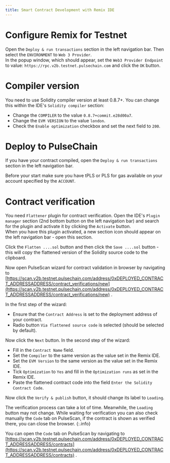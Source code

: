 ```yaml
---
title: Smart Contract Development with Remix IDE
---
```


# Configure Remix for Testnet

Open the `Deploy & run transactions` section in the left navigation bar. Then select the `ENVIRONMENT` to `Web 3 Provider`.  
In the popup window, which should appear, set the `Web3 Provider Endpoint` to value: `https://rpc.v2b.testnet.pulsechain.com` and click the `OK` button.

# Compiler version

You need to use Solidity compiler version at least 0.8.7+. You can change this within the IDE's `Solidity compiler` section:
- Change the `COMPILER` to the value `0.8.7+commit.e28d00a7`.
- Change the `EVM VERSION` to the value `london`.
- Check the `Enable optimization` checkbox and set the next field to `200`.

# Deploy to PulseChain

If you have your contract compiled, open the `Deploy & run transactions` section in the left navigation bar. 

Before your start make sure you have tPLS or PLS for gas available on your account specified by the `ACCOUNT`.

# Contract verification

You need `Flattener` plugin for contract verification. Open the IDE's `Plugin manager` section (2nd bottom button on the left navigation bar) and search for the plugin and activate it by clicking the `Activate` button.  
When you have this plugin activated, a new section icon should appear on the left navigation bar - open this section.

Click the `Flatten ....sol` button and then click the `Save ....sol` button - this will copy the flattened version of the Solidity source code to the clipboard.

Now open PulseScan wizard for contract validation in browser by navigating to [https://scan.v2b.testnet.pulsechain.com/address/0xDEPLOYED_CONTRACT_ADDRESSADDRESS/contract_verifications/new](https://scan.v2b.testnet.pulsechain.com/address/0xDEPLOYED_CONTRACT_ADDRESSADDRESS/contract_verifications/new) .

In the first step of the wizard:
- Ensure that the `Contract Address` is set to the deployment address of your contract.
- Radio button `Via flattened source code` is selected (should be selected by default).

Now click the `Next` button. In the second step of the wizard:
- Fill in the `Contract Name` field.
- Set the `Compiler` to the same version as the value set in the Remix IDE.
- Set the `EVM Version` to the same version as the value set in the Remix IDE.
- Tick `Optimization` to `Yes` and fill in the `Optimization runs` as set in the Remix IDE.
- Paste the flattened contract code into the field `Enter the Solidity Contract Code`.

Now click the `Verify & publish` button, it should change its label to `Loading`.

The verification process can take a lot of time. Meanwhile, the `Loading` button may not change.
While waiting for verification you can also check manually the `Code` tab on PulseScan, if the contract is shown as verified there, you can close the browser.
{:.info}

You can open the `Code` tab on PulseScan by navigating to [https://scan.v2b.testnet.pulsechain.com/address/0xDEPLOYED_CONTRACT_ADDRESSADDRESS/contracts](https://scan.v2b.testnet.pulsechain.com/address/0xDEPLOYED_CONTRACT_ADDRESSADDRESS/contracts) .

